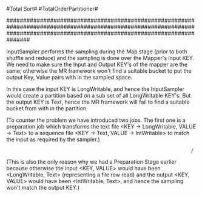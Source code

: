 #Total Sort#   #TotalOrderPartitioner#

###############################################################################################################################################################################

InputSampler performs the sampling during the Map stage (prior to both shuffle and reduce) and the sampling is done over the Mapper's Input KEY. We need to make sure the Input and Output KEY's of the mapper are the same; otherwise the MR framework won't find a suitable bucket to put the output Key, Value pairs with in the sampled space.

In this case the input KEY is LongWritable, and hence the InputSampler would create a partition based on a sub set of all LongWritable KEY's. But the output KEY is Text, hence the MR framework will fail to find a suitable bucket from with in the partition.

(To counter the problem we have introduced two jobs. The first one is a preparation job which transforms the text file <KEY -> LongWritable, VALUE -> Text> to a sequence file <KEY -> Text, VALUE -> IntWritable> to match the input as required by the sampler.)

																		/

(This is also the only reason why we had a Preparation Stage earlier because otherwise the input <KEY, VALUE> would have been <LongWritable, Text> (representing a file row read) and the output <KEY, VALUE> would have been <IntWritable, Text>, and hence the sampling won't match the output KEY.)
  